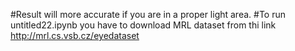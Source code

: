#Result will more accurate if you are in a proper light area.
#To run untitled22.ipynb you have to download MRL dataset from thi link
http://mrl.cs.vsb.cz/eyedataset
